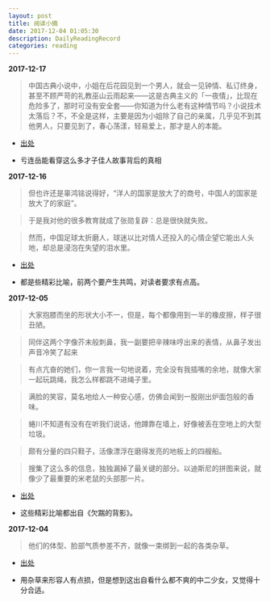 ```yaml
---
layout: post
title: 阅读小摘
date: 2017-12-04 01:05:30
description: DailyReadingRecord
categories: reading
---
```



**2017-12-17**

>中国古典小说中，小姐在后花园见到一个男人，就会一见钟情、私订终身，甚至不顾严苛的礼教巫山云雨起来——这是古典主义的「一夜情」，比现在危险多了，那时可没有安全套——你知道为什么老有这种情节吗？小说技术太落后？不，不全是这样，主要是因为小姐除了自己的亲属，几乎见不到其他男人，只要见到了，春心荡漾，轻易爱上，那才是人的本能。

* [出处](https://www.amazon.cn/%E6%88%91%E7%88%B1%E9%97%AE%E8%BF%9E%E5%B2%B3-1-%E8%BF%9E%E5%B2%B3/dp/B01N7FUOMC)

* 亏连岳能看穿这么多才子佳人故事背后的真相



**2017-12-16**

>但也许还是辜鸿铭说得好，“洋人的国家是放大了的商号，中国人的国家是放大了的家庭”。

>于是我对他的很多教育就成了张勋复辟：总是很快就失败。

>然而，中国足球太折磨人，球迷以比对情人还投入的心情企望它能出人头地，却总是浸泡在失望的泪水里。

* [出处](https://www.amazon.cn/三联生活周刊文丛·-生活圆桌-精选集-三联生活周刊编辑部/dp/B016XFG6A8)

* 都是些精彩比喻，前两个要产生共鸣，对读者要求有点高。



**2017-12-05**

>大家抱膝而坐的形状大小不一，但是，每个都像用到一半的橡皮擦，样子很丑陋。

>同伴这两个字像芥末般刺鼻，我一副要把辛辣味哼出来的表情，从鼻子发出声音冷笑了起来

>有点亢奋的她们，你一言我一句地说着，完全没有我插嘴的余地，就像大家一起玩跳绳，我怎么样都跳不进绳子里。

>满脸的笑容，莫名地给人一种安心感，仿佛会闻到一股刚出炉面包般的香味。

>蜷川不知道有没有在听我们说话，他蹲靠在墙上，好像被丢在空地上的大型垃圾。

>颇有分量的四只鞋子，活像漂浮在磨得发亮的地板上的四艘船。

>搜集了这么多的信息，独独漏掉了最关键的部分。以迪斯尼的拼图来说，就像少了最重要的米老鼠的头部那一片。

* [出处](https://book.douban.com/subject/6560641/)

* 这些精彩比喻都出自《欠踹的背影》。

**2017-12-04**

>他们的体型、脸部气质参差不齐，就像一束绑到一起的各类杂草。

* [出处](https://book.douban.com/subject/6560641/)

* 用杂草来形容人有点损，但是想到这出自看什么都不爽的中二少女，又觉得十分合适。

